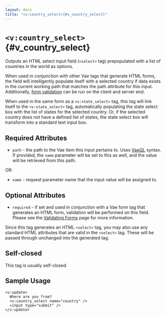 ```yaml
---
layout: docs
title: "<v:country_select>{#v_country_select}"
---
```


# `<v:country_select>`{#v_country_select}

Outputs an HTML select input field (`<select>` tag) prepopulated with a
list of countries in the world as options.

When used in conjunction with other Vae tags that generate HTML forms,
the field will intelligently populate itself with a selected country if
data exists in the current working path that matches the path attribute
for this input. Additionally, [form validation](#vaeml_form_validation)
can be run on the client and server end.

When used in the same form as a `<v:state_select>` tag, this tag will
link itself to the `<v:state_select>` tag, automatically populating the
state select box with the list of states for the selected country. Or,
if the selected country does not have a defined list of states, the
state select box will transform into a standard text input box.

## Required Attributes

-   `path` - the path to the Vae item this input pertains to. Uses
    [VaeQL](#vaeql) syntax. If provided, the `name` parameter will be
    set to this as well, and the value will be retrieved from this path.

OR:

-   `name` - request parameter name that the input value will be
    assigned to.

## Optional Attributes

-   `required` - if set and used in conjunction with a Vae form tag that
    generates an HTML form, validation will be performed on this field.
    Please see the [Validating Forms](#vaeml_form_validation) page for
    more information.

Since this tag generates an HTML `<select>` tag, you may also use any
standard HTML attributes that are valid in the `<select>` tag. These
will be passed through unchanged into the generated tag.

## Self-closed

This tag is usually self-closed.

## Sample Usage

    <v:update>
      Where are you from?
      <v:country_select name="country" />
      <input type="submit" />
    </v:update>
